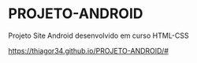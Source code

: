 # PROJETO-ANDROID
Projeto Site Android desenvolvido em curso HTML-CSS

https://thiagor34.github.io/PROJETO-ANDROID/#
